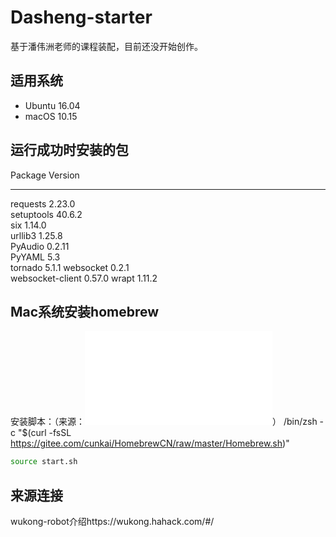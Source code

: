 # Dasheng-starter

基于潘伟洲老师的课程装配，目前还没开始创作。

## 适用系统 ##

* Ubuntu 16.04
* macOS 10.15

## 运行成功时安装的包
Package            Version   
------------------ ----------     
requests           2.23.0    
setuptools         40.6.2    
six                1.14.0       
urllib3            1.25.8    
PyAudio            0.2.11    
PyYAML             5.3  
tornado            5.1.1 
websocket          0.2.1    
websocket-client   0.57.0 
wrapt              1.11.2    
 


## Mac系统安装homebrew
安装脚本：（来源：<iframe src="//player.bilibili.com/player.html?aid=583048055&bvid=BV1bz4y1R7CS&cid=186470167&page=1" scrolling="no" border="0" frameborder="no" framespacing="0" allowfullscreen="true"> </iframe>）
/bin/zsh -c "$(curl -fsSL https://gitee.com/cunkai/HomebrewCN/raw/master/Homebrew.sh)"

``` bash
source start.sh
```
## 来源连接
wukong-robot介绍https://wukong.hahack.com/#/

